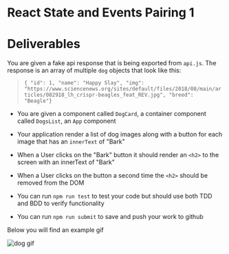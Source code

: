 # React State and Events Pairing 1

# Deliverables

You are given a fake api response that is being exported from `api.js`. The response is an array of multiple `dog` objects that look like this:

  > `{ "id": 1, "name": "Happy Slay", "img": "https://www.sciencenews.org/sites/default/files/2018/08/main/articles/082918_lh_crispr-beagles_feat_REV.jpg", "breed": "Beagle"}`

- You are given a component called `DogCard`, a container component called `DogsList`, an `App` component
- Your application render a list of dog images along with a button for each image that has an `innerText` of "Bark"
- When a User clicks on the "Bark" button it should render an `<h2>` to the screen with an innerText of "Bark"
- When a User clicks on the button a second time the `<h2>` should be removed from the DOM

- You can run `npm run test` to test your code but should use both TDD and BDD to verify functionality
- You can run `npm run submit` to save and push your work to github


Below you will find an example gif


![dog gif](state-pairing-gif.gif)
